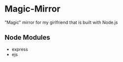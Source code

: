 # Magic-Mirror
"Magic" mirror for my girlfriend that is built with Node.js

## Node Modules
- express
- ejs
